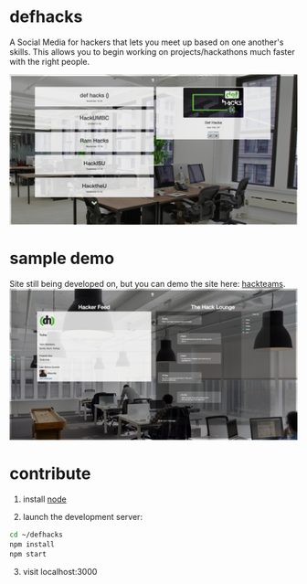 # defhacks
A Social Media for hackers that lets you meet up based on one another's skills. This allows you to begin working on projects/hackathons much faster with the right people.

![](index.png)

# sample demo 
Site still being developed on, but you can demo the site here: [hackteams](http://hack-teams.herokuapp.com/teams). 
![](team.png)

# contribute 
1) install [node](https://nodejs.org/en/download/)

2) launch the development server:
``` bash
cd ~/defhacks
npm install
npm start
```
3) visit localhost:3000
